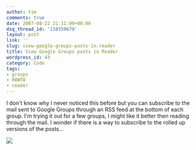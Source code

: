 ```yaml
---
author: tim
comments: true
date: 2007-08-22 21:11:00+00:00
dsq_thread_id: '110359679'
layout: post
link: ''
slug: view-google-groups-posts-in-reader
title: View Google Groups posts in Reader
wordpress_id: 43
category: Code
tags:
- groups
- HOWTO
- reader
---
```


I don't know why I never noticed this before but you can subscribe to the mail
sent to Google Groups through an RSS feed at the bottom of each group. I'm
trying it out for a few groups, I might like it better then reading through
the mail. I wonder if there is a way to subscribe to the rolled up versions of
the posts...  
  
![](http://lh5.google.com/timothy.broder/RsyngpE6BRI/AAAAAAAAKn8/F6Qvt7wUps4/s400/groups_reader.jpg?imgdl=1)


